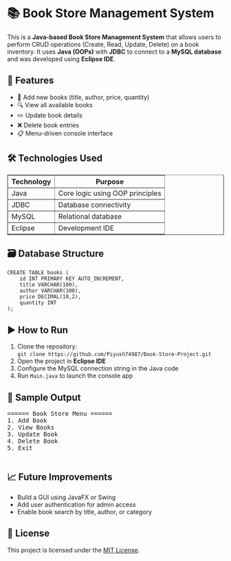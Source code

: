 <!DOCTYPE html>
<html lang="en">
<head>
    <meta charset="UTF-8">
</head>
<body>
    <h1>📚 Book Store Management System</h1>
    <p>This is a <strong>Java-based Book Store Management System</strong> that allows users to perform CRUD operations (Create, Read, Update, Delete) on a book inventory. It uses <strong>Java (OOPs)</strong> with <strong>JDBC</strong> to connect to a <strong>MySQL database</strong> and was developed using <strong>Eclipse IDE</strong>.</p>

  <h2>📌 Features</h2>
    <ul>
        <li>📖 Add new books (title, author, price, quantity)</li>
        <li>🔍 View all available books</li>
        <li>✏️ Update book details</li>
        <li>❌ Delete book entries</li>
        <li>📋 Menu-driven console interface</li>
    </ul>

  <h2>🛠️ Technologies Used</h2>
    <table border="1">
        <tr><th>Technology</th><th>Purpose</th></tr>
        <tr><td>Java</td><td>Core logic using OOP principles</td></tr>
        <tr><td>JDBC</td><td>Database connectivity</td></tr>
        <tr><td>MySQL</td><td>Relational database</td></tr>
        <tr><td>Eclipse</td><td>Development IDE</td></tr>
    </table>

   <h2>🗃️ Database Structure</h2>
    <pre><code>CREATE TABLE books (
    id INT PRIMARY KEY AUTO_INCREMENT,
    title VARCHAR(100),
    author VARCHAR(100),
    price DECIMAL(10,2),
    quantity INT
);</code></pre>

   <h2>▶️ How to Run</h2>
    <ol>
        <li>Clone the repository:<br><code>git clone https://github.com/Piyush74987/Book-Store-Project.git</code></li>
        <li>Open the project in <strong>Eclipse IDE</strong></li>
        <li>Configure the MySQL connection string in the Java code</li>
        <li>Run <code>Main.java</code> to launch the console app</li>
    </ol>

  <h2>📸 Sample Output</h2>
    <pre>
====== Book Store Menu ======
1. Add Book
2. View Books
3. Update Book
4. Delete Book
5. Exit
    </pre>

   <h2>📈 Future Improvements</h2>
    <ul>
        <li>Build a GUI using JavaFX or Swing</li>
        <li>Add user authentication for admin access</li>
        <li>Enable book search by title, author, or category</li>
    </ul>

   <h2>📃 License</h2>
    <p>This project is licensed under the <a href="#">MIT License</a>.</p>
</body>
</html>
